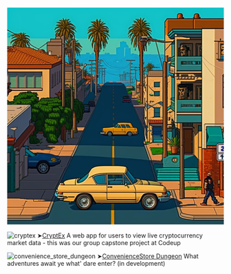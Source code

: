 
![alt text](https://github.com/RydCri/RydCri/blob/main/pixelcity.png?raw=true)


 ![cryptex](https://user-images.githubusercontent.com/107228115/235328598-98b6083a-6b72-41c1-ae57-f457f83edb2a.gif)
➤[CryptEx](http://cryptexlife.com) A web app for users to view live cryptocurrency market data - this was our group capstone project at Codeup

![convenience_store_dungeon](https://github.com/RydCri/RydCri/assets/107228115/82002e3c-740d-421d-9205-6b68cba6f1fb)
➤[ConvenienceStore Dungeon](http://rydev.io) What adventures await ye what' dare enter? (in development)
